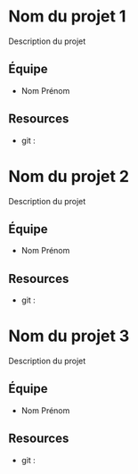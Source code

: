 # Nom du projet 1

Description du projet 

## Équipe

* Nom Prénom

## Resources

* git : 


# Nom du projet 2

Description du projet 

## Équipe

* Nom Prénom

## Resources

* git : 

# Nom du projet 3

Description du projet 

## Équipe

* Nom Prénom

## Resources

* git : 


